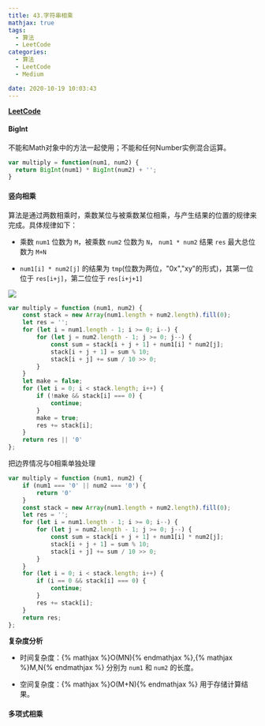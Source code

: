 ```yaml
---
title: 43.字符串相乘
mathjax: true
tags:
  - 算法
  - LeetCode
categories:
  - 算法
  - LeetCode
  - Medium

date: 2020-10-19 10:03:43
---
```


**[LeetCode](https://leetcode-cn.com/problems/multiply-strings/)**

#### BigInt

不能和Math对象中的方法一起使用；不能和任何Number实例混合运算。

```javascript
var multiply = function(num1, num2) {
  return BigInt(num1) * BigInt(num2) + '';
}
```

#### 竖向相乘

算法是通过两数相乘时，乘数某位与被乘数某位相乘，与产生结果的位置的规律来完成。具体规律如下：

+ 乘数 `num1` 位数为 `M`，被乘数 `num2` 位数为 `N`， `num1 * num2` 结果 `res` 最大总位数为 `M+N`

+ `num1[i] * num2[j]` 的结果为 `tmp`(位数为两位，"0x","xy"的形式)，其第一位位于 `res[i+j]`，第二位位于 `res[i+j+1]`

![](0001.png)

```javascript
var multiply = function (num1, num2) {
    const stack = new Array(num1.length + num2.length).fill(0);
    let res = '';
    for (let i = num1.length - 1; i >= 0; i--) {
        for (let j = num2.length - 1; j >= 0; j--) {
            const sum = stack[i + j + 1] + num1[i] * num2[j];
            stack[i + j + 1] = sum % 10;
            stack[i + j] += sum / 10 >> 0;
        }
    }
    let make = false;
    for (let i = 0; i < stack.length; i++) {
        if (!make && stack[i] === 0) {
            continue;
        }
        make = true;
        res += stack[i];
    }
    return res || '0'
};
```

把边界情况与0相乘单独处理

```javascript
var multiply = function (num1, num2) {
    if (num1 === '0' || num2 === '0') {
        return '0'
    }
    const stack = new Array(num1.length + num2.length).fill(0);
    let res = '';
    for (let i = num1.length - 1; i >= 0; i--) {
        for (let j = num2.length - 1; j >= 0; j--) {
            const sum = stack[i + j + 1] + num1[i] * num2[j];
            stack[i + j + 1] = sum % 10;
            stack[i + j] += sum / 10 >> 0;
        }
    }
    for (let i = 0; i < stack.length; i++) {
        if (i == 0 && stack[i] === 0) {
            continue;
        }
        res += stack[i];
    }
    return res;
};
```

**复杂度分析**

+ 时间复杂度：{% mathjax %}O(MN){% endmathjax %},{% mathjax %}M,N{% endmathjax %} 分别为 `num1` 和 `num2` 的长度。

+ 空间复杂度：{% mathjax %}O(M+N){% endmathjax %} 用于存储计算结果。

#### 多项式相乘

